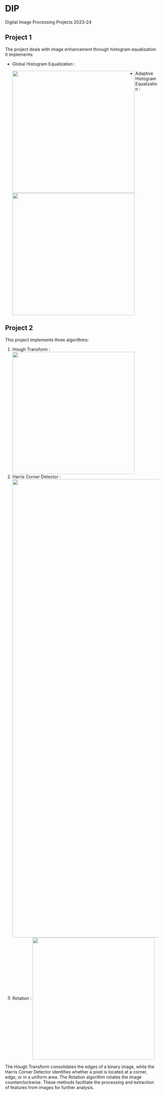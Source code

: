 # DIP
 Digital Image Processing Projects 2023-24

 ## Project 1 
 The project deals with image enhancement through histogram equalization. 
 It implements: 
 * Global Histogram Equalization :
   
   <img width="400" align="left" src="https://github.com/user-attachments/assets/10a3beed-eb98-4a39-9421-611017a42715" />
   
 * Adaptive Histogram Equalization :        <img width="400" align="center" src="https://github.com/user-attachments/assets/731e7ce3-79eb-4ff6-901f-da69e93d023e" /> 

 ## Project 2
 This project implements three algorithms: 
1. Hough Transform :                   <img width="400" align="center" src="https://github.com/user-attachments/assets/fabc71e5-1b7b-487e-ae92-2c2810832fa9" /> 
2. Harris Corner Detector :            <img width="1500" align="center" src="https://github.com/user-attachments/assets/87dab65d-d37c-4f82-86c6-0bea60feba6f" /> 
3. Rotation :                          <img width="400" align="center" src="https://github.com/user-attachments/assets/0786e94c-2005-4446-ae5d-7eaf01e45680" /> 

The Hough Transform consolidates the edges of a binary image, while the Harris Corner Detector identifies whether a pixel is located at a corner, edge, or in a uniform area. 
The Rotation algorithm rotates the image counterclockwise. These methods facilitate the processing and extraction of features from images for further analysis.
